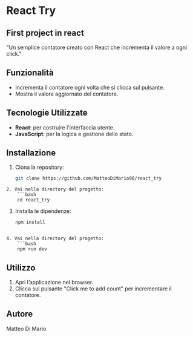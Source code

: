 # React Try

## First project in react

"Un semplice contatore creato con React che incrementa il valore a ogni click."

## Funzionalità

- Incrementa il contatore ogni volta che si clicca sul pulsante.
- Mostra il valore aggiornato del contatore.

## Tecnologie Utilizzate
- **React**: per costruire l'interfaccia utente.
- **JavaScript**: per la logica e gestione dello stato.

## Installazione

1. Clona la repository:
   ```bash
   git clone https://github.com/MatteoDiMario96/react_try
```
2. Vai nella directory del progetto:
    ```bash
    cd react_try
```
3. Installa le dipendenze:
    ```bash
    npm install
```

4. Vai nella directory del progetto:
    ```bash
    npm run dev
```

## Utilizzo
1. Apri l’applicazione nel browser.
2. Clicca sul pulsante "Click me to add count" per incrementare il contatore.

## Autore 
Matteo Di Mario